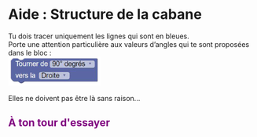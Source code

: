 # Aide : Structure de la cabane

Tu dois tracer uniquement les lignes qui sont en bleues. <br>
Porte une attention particulière aux valeurs d’angles qui te sont proposées dans le bloc : <br>
![Tourner][tourner]<br>

Elles ne doivent pas être là sans raison...


## <span style="color: #800080">À ton tour d'essayer</span>

[tourner]:img/tourner.png